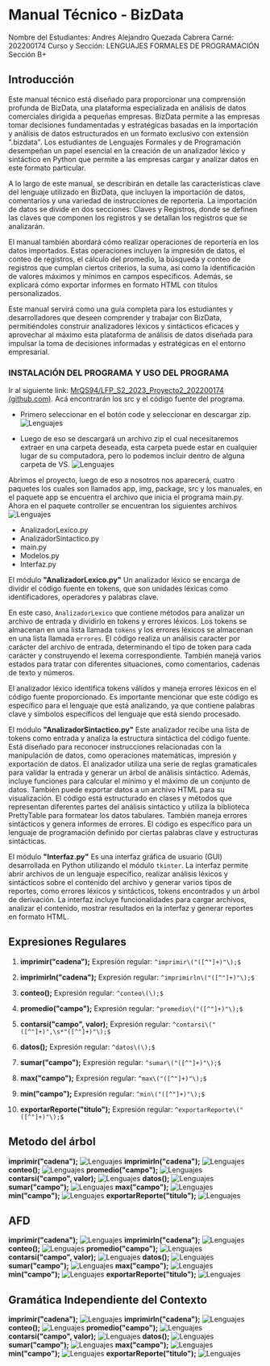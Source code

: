 # Manual Técnico - BizData
Nombre del Estudiantes: Andres Alejandro Quezada Cabrera
Carné: 202200174
Curso y Sección: LENGUAJES FORMALES DE PROGRAMACIÓN Sección B+

## Introducción

Este manual técnico está diseñado para proporcionar una comprensión profunda de BizData, una plataforma especializada en análisis de datos comerciales dirigida a pequeñas empresas. BizData permite a las empresas tomar decisiones fundamentadas y estratégicas basadas en la importación y análisis de datos estructurados en un formato exclusivo con extensión ".bizdata". Los estudiantes de Lenguajes Formales y de Programación desempeñan un papel esencial en la creación de un analizador léxico y sintáctico en Python que permite a las empresas cargar y analizar datos en este formato particular.

A lo largo de este manual, se describirán en detalle las características clave del lenguaje utilizado en BizData, que incluyen la importación de datos, comentarios y una variedad de instrucciones de reportería. La importación de datos se divide en dos secciones: Claves y Registros, donde se definen las claves que componen los registros y se detallan los registros que se analizarán.

El manual también abordará cómo realizar operaciones de reportería en los datos importados. Estas operaciones incluyen la impresión de datos, el conteo de registros, el cálculo del promedio, la búsqueda y conteo de registros que cumplan ciertos criterios, la suma, así como la identificación de valores máximos y mínimos en campos específicos. Además, se explicará cómo exportar informes en formato HTML con títulos personalizados.

Este manual servirá como una guía completa para los estudiantes y desarrolladores que deseen comprender y trabajar con BizData, permitiéndoles construir analizadores léxicos y sintácticos eficaces y aprovechar al máximo esta plataforma de análisis de datos diseñada para impulsar la toma de decisiones informadas y estratégicas en el entorno empresarial.

### INSTALACIÓN DEL PROGRAMA Y USO DEL PROGRAMA
Ir al siguiente link: [MrQS94/LFP_S2_2023_Proyecto2_202200174 (github.com)](https://github.com/MrQS94/LFP_S2_2023_Proyecto2_202200174/). Acá encontrarán los src y el código fuente del programa.
 - Primero seleccionar en el botón code y seleccionar en descargar zip.
![Lenguajes](../img/install/github.png)

 - Luego de eso se descargará un archivo zip el cual necesitaremos extraer en una carpeta deseada, esta carpeta puede estar en cualquier lugar de su computadora, pero lo podemos incluir dentro de alguna carpeta de VS.
![Lenguajes](../img/install/archive.png)

Abrimos el proyecto, luego de eso a nosotros nos aparecerá, cuatro paquetes los cuales son llamados app, img, package, src y los manuales, en el paquete app se encuentra el archivo que inicia el programa main.py.
Ahora en el paquete controller se encuentran los siguientes archivos
![Lenguajes](../img/install/controller.png)

 - AnalizadorLexico.py
 - AnalizadorSintactico.py
 - main.py
 - Modelos.py
 - Interfaz.py 

El módulo **"AnalizadorLexico.py"**
Un analizador léxico se encarga de dividir el código fuente en tokens, que son unidades léxicas como identificadores, operadores y palabras clave.

En este caso, `AnalizadorLexico` que contiene métodos para analizar un archivo de entrada y dividirlo en tokens y errores léxicos. Los tokens se almacenan en una lista llamada `tokens` y los errores léxicos se almacenan en una lista llamada `errores`. El código realiza un análisis caracter por carácter del archivo de entrada, determinando el tipo de token para cada carácter y construyendo el lexema correspondiente. También maneja varios estados para tratar con diferentes situaciones, como comentarios, cadenas de texto y números.

El analizador léxico identifica tokens válidos y maneja errores léxicos en el código fuente proporcionado. Es importante mencionar que este código es específico para el lenguaje que está analizando, ya que contiene palabras clave y símbolos específicos del lenguaje que está siendo procesado.

El módulo **"AnalizadorSintactico.py"**
Este analizador recibe una lista de tokens como entrada y analiza la estructura sintáctica del código fuente. Está diseñado para reconocer instrucciones relacionadas con la manipulación de datos, como operaciones matemáticas, impresión y exportación de datos. El analizador utiliza una serie de reglas gramaticales para validar la entrada y generar un árbol de análisis sintáctico. Además, incluye funciones para calcular el mínimo y el máximo de un conjunto de datos. También puede exportar datos a un archivo HTML para su visualización. El código está estructurado en clases y métodos que representan diferentes partes del análisis sintáctico y utiliza la biblioteca PrettyTable para formatear los datos tabulares. También maneja errores sintácticos y genera informes de errores. El código es específico para un lenguaje de programación definido por ciertas palabras clave y estructuras sintácticas.

El módulo **"Interfaz.py"**
Es una interfaz gráfica de usuario (GUI) desarrollada en Python utilizando el módulo `tkinter`. La interfaz permite abrir archivos de un lenguaje específico, realizar análisis léxicos y sintácticos sobre el contenido del archivo y generar varios tipos de reportes, como errores léxicos y sintácticos, tokens encontrados y un árbol de derivación. La interfaz incluye funcionalidades para cargar archivos, analizar el contenido, mostrar resultados en la interfaz y generar reportes en formato HTML.

## Expresiones Regulares
1.  **imprimir("cadena");** Expresión regular: `^imprimir\("([^"]+)"\);$`
    
2.  **imprimirln("cadena");** Expresión regular: `^imprimirln\("([^"]+)"\);$`
    
3.  **conteo();** Expresión regular: `^conteo\(\);$`
    
4.  **promedio("campo");** Expresión regular: `^promedio\("([^"]+)"\);$`
    
5.  **contarsi("campo", valor);** Expresión regular: `^contarsi\("([^"]+)",\s*"([^"]+)"\);$`
    
6.  **datos();** Expresión regular: `^datos\(\);$`
    
7.  **sumar("campo");** Expresión regular: `^sumar\("([^"]+)"\);$`
    
8.  **max("campo");** Expresión regular: `^max\("([^"]+)"\);$`
    
9.  **min("campo");** Expresión regular: `^min\("([^"]+)"\);$`
    
10.  **exportarReporte("titulo");** Expresión regular: `^exportarReporte\("([^"]+)"\);$`
## Metodo del árbol
**imprimir("cadena");**
![Lenguajes](../img/arbol/imprimir.png)
**imprimirln("cadena");**
![Lenguajes](../img/arbol/imprimirln.png)
**conteo();**
![Lenguajes](../img/arbol/conteo.png)
**promedio("campo");**
![Lenguajes](../img/arbol/promedio.png)
**contarsi("campo", valor);**
![Lenguajes](../img/arbol/contarsi.png)
**datos();**
![Lenguajes](../img/arbol/datos.png)
**sumar("campo");**
![Lenguajes](../img/arbol/sumar.png)
**max("campo");**
![Lenguajes](../img/arbol/max.png)
**min("campo");**
![Lenguajes](../img/arbol/min.png)
**exportarReporte("titulo");**
![Lenguajes](../img/arbol/exportarReporte.png)


## AFD
**imprimir("cadena");**
![Lenguajes](../img/AFD/imprimir.png)
**imprimirln("cadena");**
![Lenguajes](../img/AFD/imprimirln.png)
**conteo();**
![Lenguajes](../img/AFD/conteo.png)
**promedio("campo");**
![Lenguajes](../img/AFD/promedio.png)
**contarsi("campo", valor);**
![Lenguajes](../img/AFD/contarsi.png)
**datos();**
![Lenguajes](../img/AFD/datos.png)
**sumar("campo");**
![Lenguajes](../img/AFD/sumar.png)
**max("campo");**
![Lenguajes](../img/AFD/max.png)
**min("campo");**
![Lenguajes](../img/AFD/min.png)
**exportarReporte("titulo");**
![Lenguajes](../img/AFD/exportarReporte.png)


## Gramática Independiente del Contexto
**imprimir("cadena");**
![Lenguajes](../img/gramatica/imprimir.png)
**imprimirln("cadena");**
![Lenguajes](../img/gramatica/imprimirln.png)
**conteo();**
![Lenguajes](../img/gramatica/conteo.png)
**promedio("campo");**
![Lenguajes](../img/gramatica/promedio.png)
**contarsi("campo", valor);**
![Lenguajes](../img/gramatica/contarsi.png)
**datos();**
![Lenguajes](../img/gramatica/datos.png)
**sumar("campo");**
![Lenguajes](../img/gramatica/sumar.png)
**max("campo");**
![Lenguajes](../img/gramatica/max.png)
**min("campo");**
![Lenguajes](../img/gramatica/min.png)
**exportarReporte("titulo");**
![Lenguajes](../img/gramatica/exportarReporte.png)